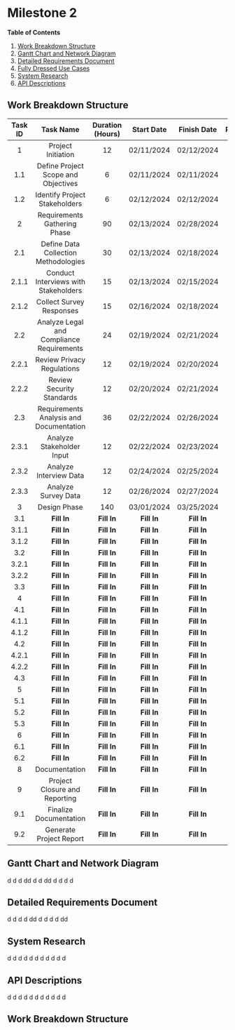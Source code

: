 # Milestone 2

**Table of Contents**
1. [Work Breakdown Structure](#work-breakdown-structure)
2. [Gantt Chart and Network Diagram](#gantt-chart-and-network-diagram)
3. [Detailed Requirements Document](#detailed-requirements-document)
4. [Fully Dressed Use Cases](#fully-dressed-use-cases)
5. [System Research](#system-research)
6. [API Descriptions](#api-descriptions)

## Work Breakdown Structure 
| **Task ID** |  **Task Name** | **Duration (Hours)** | **Start Date** | **Finish Date** | **Predecessors** |
| :---:|     :---:                                 |:---:|  :---:     |  :---:     |  :---:   |
|1     | Project Initiation                        | 12  | 02/11/2024 | 02/12/2024 | -        |
|1.1   | Define Project Scope and Objectives       | 6   | 02/11/2024 | 02/11/2024 | 1        |
|1.2   | Identify Project Stakeholders             | 6   | 02/12/2024 | 02/12/2024 | 1        |
|2     | Requirements Gathering Phase              | 90  | 02/13/2024 | 02/28/2024 | 1.1, 1.2 |
|2.1   | Define Data Collection Methodologies      | 30  | 02/13/2024 | 02/18/2024 | 2        |
|2.1.1 | Conduct Interviews with Stakeholders      | 15  | 02/13/2024 | 02/15/2024 | 2.1      |
|2.1.2 | Collect Survey Responses                  | 15  | 02/16/2024 | 02/18/2024 | 2.1      |
|2.2   | Analyze Legal and Compliance Requirements | 24  | 02/19/2024 | 02/21/2024 | 2.1      |
|2.2.1 | Review Privacy Regulations                | 12  | 02/19/2024 | 02/20/2024 | 2.2      |
|2.2.2 | Review Security Standards                 | 12  | 02/20/2024 | 02/21/2024 | 2.2      |
|2.3   | Requirements Analysis and Documentation   | 36  | 02/22/2024 | 02/26/2024 | 2.2      |
|2.3.1 | Analyze Stakeholder Input                 | 12  | 02/22/2024 | 02/23/2024 | 2.3      |
|2.3.2 | Analyze Interview Data                    | 12  | 02/24/2024 | 02/25/2024 | 2.3.1    |
|2.3.3 | Analyze Survey Data                       | 12  | 02/26/2024 | 02/27/2024 | 2.3.1    |
|3     | Design Phase                              | 140 | 03/01/2024 | 03/25/2024 | 2.3.3    |
|3.1   | **Fill In** | **Fill In** |**Fill In**| **Fill In** | **Fill In** |
|3.1.1 | **Fill In** | **Fill In** |**Fill In**| **Fill In** | **Fill In** |
|3.1.2 | **Fill In** | **Fill In** |**Fill In**| **Fill In** | **Fill In** |
|3.2   | **Fill In** | **Fill In** |**Fill In**| **Fill In** | **Fill In** |
|3.2.1 | **Fill In** | **Fill In** |**Fill In**| **Fill In** | **Fill In** |
|3.2.2 | **Fill In** | **Fill In** |**Fill In**| **Fill In** | **Fill In** |
|3.3   | **Fill In** | **Fill In** |**Fill In**| **Fill In** | **Fill In** |
|4     | **Fill In** | **Fill In** |**Fill In**| **Fill In** | **Fill In** |
|4.1   | **Fill In** | **Fill In** |**Fill In**| **Fill In** | **Fill In** |
|4.1.1 | **Fill In** | **Fill In** |**Fill In**| **Fill In** | **Fill In** |
|4.1.2 | **Fill In** | **Fill In** |**Fill In**| **Fill In** | **Fill In** |
|4.2   | **Fill In** | **Fill In** |**Fill In**| **Fill In** | **Fill In** |
|4.2.1 | **Fill In** | **Fill In** |**Fill In**| **Fill In** | **Fill In** |
|4.2.2 | **Fill In** | **Fill In** |**Fill In**| **Fill In** | **Fill In** |
|4.3   | **Fill In** | **Fill In** |**Fill In**| **Fill In** | **Fill In** |
|5     | **Fill In** | **Fill In** |**Fill In**| **Fill In** | **Fill In** |
|5.1   | **Fill In** | **Fill In** |**Fill In**| **Fill In** | **Fill In** |
|5.2   | **Fill In** | **Fill In** |**Fill In**| **Fill In** | **Fill In** |
|5.3   | **Fill In** | **Fill In** |**Fill In**| **Fill In** | **Fill In** |
|6     | **Fill In** | **Fill In** |**Fill In**| **Fill In** | **Fill In** |
|6.1   | **Fill In** | **Fill In** |**Fill In**| **Fill In** | **Fill In** |
|6.2   | **Fill In** | **Fill In** |**Fill In**| **Fill In** | **Fill In** |
|8     | Documentation | **Fill In** |**Fill In**| **Fill In** | **Fill In** |
|9     | Project Closure and Reporting | **Fill In** |**Fill In**| **Fill In** | **Fill In** |
|9.1   | Finalize Documentation | **Fill In** |**Fill In**| **Fill In** | **Fill In** |
|9.2   | Generate Project Report | **Fill In** |**Fill In**| **Fill In** | **Fill In** |

## Gantt Chart and Network Diagram

d
d
d
dd
d
d
dd
d
d
d
d

## Detailed Requirements Document

d
d
d
d
dd
d
d
d
d
dd



## System Research

d
d
d
d
d
d
d
d
d
d
d

## API Descriptions

d
d
d
d
d
d
d
d
d
d
d


## Work Breakdown Structure




